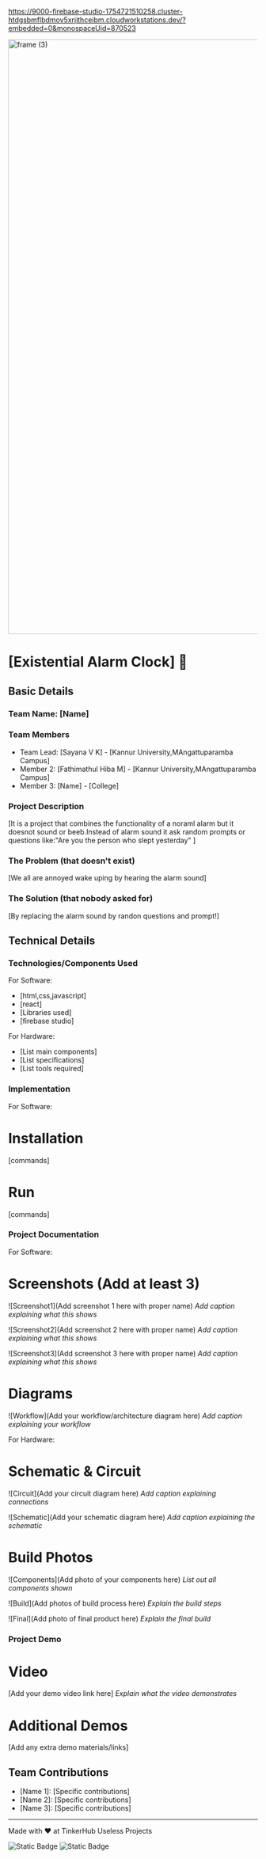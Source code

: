 https://9000-firebase-studio-1754721510258.cluster-htdgsbmflbdmov5xrjithceibm.cloudworkstations.dev/?embedded=0&monospaceUid=870523

<img width="3188" height="1202" alt="frame (3)" src="https://github.com/user-attachments/assets/517ad8e9-ad22-457d-9538-a9e62d137cd7" />


# [Existential Alarm Clock] 🎯


## Basic Details
### Team Name: [Name]


### Team Members
- Team Lead: [Sayana V K] - [Kannur University,MAngattuparamba Campus]
- Member 2: [Fathimathul Hiba M] - [Kannur University,MAngattuparamba Campus]
- Member 3: [Name] - [College]

### Project Description
[It is a project that combines the functionality of a noraml alarm but it doesnot sound or beeb.Instead of alarm sound it ask random prompts or questions like:"Are you the person who slept yesterday" ]

### The Problem (that doesn't exist)
[We all are annoyed wake uping by hearing the alarm sound]

### The Solution (that nobody asked for)
[By replacing the alarm sound by randon questions and prompt!]

## Technical Details
### Technologies/Components Used
For Software:
- [html,css,javascript]
- [react]
- [Libraries used]
- [firebase studio]

For Hardware:
- [List main components]
- [List specifications]
- [List tools required]

### Implementation
For Software:
# Installation
[commands]

# Run
[commands]

### Project Documentation
For Software:

# Screenshots (Add at least 3)
![Screenshot1](Add screenshot 1 here with proper name)
*Add caption explaining what this shows*

![Screenshot2](Add screenshot 2 here with proper name)
*Add caption explaining what this shows*

![Screenshot3](Add screenshot 3 here with proper name)
*Add caption explaining what this shows*

# Diagrams
![Workflow](Add your workflow/architecture diagram here)
*Add caption explaining your workflow*

For Hardware:

# Schematic & Circuit
![Circuit](Add your circuit diagram here)
*Add caption explaining connections*

![Schematic](Add your schematic diagram here)
*Add caption explaining the schematic*

# Build Photos
![Components](Add photo of your components here)
*List out all components shown*

![Build](Add photos of build process here)
*Explain the build steps*

![Final](Add photo of final product here)
*Explain the final build*

### Project Demo
# Video
[Add your demo video link here]
*Explain what the video demonstrates*

# Additional Demos
[Add any extra demo materials/links]

## Team Contributions
- [Name 1]: [Specific contributions]
- [Name 2]: [Specific contributions]
- [Name 3]: [Specific contributions]

---
Made with ❤️ at TinkerHub Useless Projects 

![Static Badge](https://img.shields.io/badge/TinkerHub-24?color=%23000000&link=https%3A%2F%2Fwww.tinkerhub.org%2F)
![Static Badge](https://img.shields.io/badge/UselessProjects--25-25?link=https%3A%2F%2Fwww.tinkerhub.org%2Fevents%2FQ2Q1TQKX6Q%2FUseless%2520Projects)
